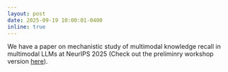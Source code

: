 ```yaml
---
layout: post
date: 2025-09-19 10:00:01-0400
inline: true
---
```


We have a paper on mechanistic study of multimodal knowledge recall in multimodal LLMs at NeurIPS 2025 (Check out the preliminry workshop version [here](https://openreview.net/forum?id=VUhRdZp8ke)).
